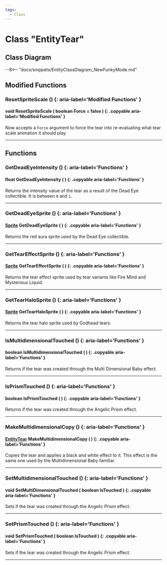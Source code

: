 ```yaml
---
tags:
  - Class
---
```

# Class "EntityTear"

## Class Diagram
--8<-- "docs/snippets/EntityClassDiagram_NewFunkyMode.md"
## Modified Functions

### ResetSpriteScale () {: aria-label='Modified Functions' }
#### void ResetSpriteScale ( boolean Force = false ) {: .copyable aria-label='Modified Functions' }
Now accepts a `Force` argument to force the tear into re-evaluating what tear scale animation it should play.

___
## Functions

### GetDeadEyeIntensity () {: aria-label='Functions' }
#### float GetDeadEyeIntensity ( ) {: .copyable aria-label='Functions' }
Returns the intensity value of the tear as a result of the Dead Eye collectible. It is between `0` and `1`.

___
### GetDeadEyeSprite () {: aria-label='Functions' }
#### [Sprite](Sprite.md) GetDeadEyeSprite ( ) {: .copyable aria-label='Functions' }
Returns the red aura sprite used by the Dead Eye collectible.

___
### GetTearEffectSprite () {: aria-label='Functions' }
#### [Sprite](Sprite.md) GetTearEffectSprite ( ) {: .copyable aria-label='Functions' }
Returns the tear effect sprite used by tear variants like Fire Mind and Mysterious Liquid.

___
### GetTearHaloSprite () {: aria-label='Functions' }
#### [Sprite](Sprite.md) GetTearHaloSprite ( ) {: .copyable aria-label='Functions' }
Returns the tear halo sprite used by Godhead tears.

___
### IsMultidimensionalTouched () {: aria-label='Functions' }
#### boolean IsMultidimensionalTouched ( ) {: .copyable aria-label='Functions' }
Returns if the tear was created through the Multi Dimensional Baby effect.

___
### IsPrismTouched () {: aria-label='Functions' }
#### boolean IsPrismTouched ( ) {: .copyable aria-label='Functions' }
Returns if the tear was created through the Angelic Prism effect.

___
### MakeMultidimensionalCopy () {: aria-label='Functions' }
#### [EntityTear](EntityTear.md) MakeMultidimensionalCopy ( ) {: .copyable aria-label='Functions' }
Copies the tear and applies a black and white effect to it. This effect is the same one used by the Multidimensional Baby familiar.

___
### SetMultidimensionalTouched () {: aria-label='Functions' }
#### void SetMultiDimensionalTouched ( boolean IsTouched ) {: .copyable aria-label='Functions' }
Sets if the tear was created through the Angelic Prism effect.

___
### SetPrismTouched () {: aria-label='Functions' }
#### void SetPrismTouched ( boolean IsTouched ) {: .copyable aria-label='Functions' }
Sets if the tear was created through the Angelic Prism effect.

___